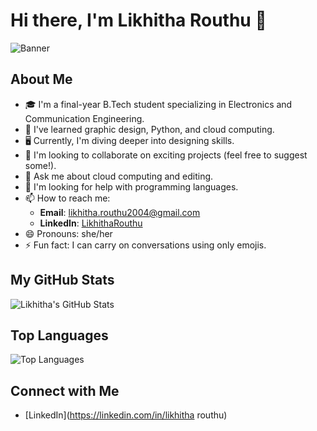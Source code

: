 # Hi there, I'm Likhitha Routhu 👋

![Banner](URL_TO_YOUR_IMAGE)

## About Me
- 🎓 I'm a final-year B.Tech student specializing in Electronics and Communication Engineering.
- 🌱 I've learned graphic design, Python, and cloud computing.
- 🖥️ Currently, I'm diving deeper into designing skills.
- 👯 I'm looking to collaborate on exciting projects (feel free to suggest some!).
- 💬 Ask me about cloud computing and editing.
- 🤔 I'm looking for help with programming languages.
- 📫 How to reach me: 
  - **Email**: [likhitha.routhu2004@gmail.com](mailto:likhitha.routhu2004@gmail.com)
  - **LinkedIn**: [LikhithaRouthu](https://linkedin.com/in/likhitharouthu)
- 😄 Pronouns: she/her
- ⚡ Fun fact: I can carry on conversations using only emojis.

## My GitHub Stats
![Likhitha's GitHub Stats](https://github-readme-stats.vercel.app/api?username=likhitharouthu&show_icons=true)

## Top Languages
![Top Languages](https://github-readme-stats.vercel.app/api/top-langs/?username=likhitharouthu&layout=compact)

## Connect with Me
- [LinkedIn](https://linkedin.com/in/likhitha routhu)

